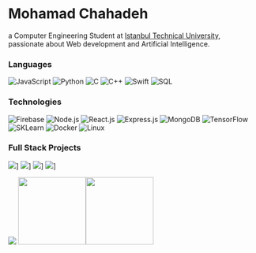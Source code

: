 # Mohamad Chahadeh


a Computer Engineering Student at <a href="https://itu.edu.tr/">Istanbul Technical University</a>, passionate about Web development and Artificial Intelligence.


### Languages

![JavaScript](https://img.shields.io/badge/-JavaScript-000?&logo=JavaScript)
![Python](https://img.shields.io/badge/-Python-000?&logo=Python)
![C](https://img.shields.io/badge/-C-000?&logo=C)
![C++](https://img.shields.io/badge/-C++-000?&logo=c%2b%2b&logoColor=00599C)
![Swift](https://img.shields.io/badge/-Swift-000?&logo=Swift)
![SQL](https://img.shields.io/badge/-SQL-000?&logo=MySQL)


### Technologies

![Firebase](https://img.shields.io/badge/-Firebase-000?&logo=Firebase)
![Node.js](https://img.shields.io/badge/-Node.js-000?&logo=node.js)
![React.js](https://img.shields.io/badge/-React.js-000?&logo=React)
![Express.js](https://img.shields.io/badge/-Express.js-000?&logo=Express)
![MongoDB](https://img.shields.io/badge/-MongoDB-000?&logo=MongoDB)
![TensorFlow](https://img.shields.io/badge/-TensorFlow-000?&logo=tensorflow)
![SKLearn](https://img.shields.io/badge/-sklearn-000?&logo=scikitlearn)
![Docker](https://img.shields.io/badge/-Docker-000?&logo=Docker)
![Linux](https://img.shields.io/badge/-Linux-000?&logo=Linux)

### Full Stack Projects

[![](https://img.shields.io/badge/-🧬%20My%20Website-000)](https://MoChahadeh.com/)]
[![](https://img.shields.io/badge/-Chat%20App-000?&logo=iMessage)](https://chat.mochahadeh.com/)]
[![](https://img.shields.io/badge/-Online%20Chess-000?&logo=Knight)](https://chess.mochahadeh.com/)]
[![](https://img.shields.io/badge/-Virtual%20Piano-000?&logo=iMessage)](https://piano.mochahadeh.com/)]
<!--[![](https://img.shields.io/badge/-📝%20Summarizer-000)](https://github.com/adamalston/Summarizer)
[![](https://img.shields.io/badge/-🔬%20Overwatch-000)](https://github.com/adamalston/overwatch)
[![](https://img.shields.io/badge/-🛰%20KubeSat-000)](https://github.com/adamalston/kubesat)
[![](https://img.shields.io/badge/-🔊%20Voice%20Poker-000)](https://github.com/adamalston/Poker)
[![](https://img.shields.io/badge/-🗺%20PokémonGo%20Map-000)](https://github.com/adamalston/PokemonGo-Map)
-->


![](https://komarev.com/ghpvc/?username=MoChahadeh?color=06223d&abbreviated=true%style=flat)
<a href="https://mochahadeh.com/">
<img height="137px" src="https://github-readme-stats.vercel.app/api?username=MoChahadeh&hide_title=true&hide_border=true&show_icons=true&include_all_commits=true&count_private=true&line_height=21&text_color=4988c4&icon_color=4988c4&bg_color=06223d&theme=white" /><!-- wi*quL3fcV --><img height="137px" src="https://github-readme-stats.vercel.app/api/top-langs/?username=MoChahadeh&hide=html&hide_title=true&hide_border=true&layout=compact&langs_count=6&exclude_repo=comp426,Redventures-Movie-Quotes&text_color=4988c4&icon_color=4988c4&bg_color=06223d&theme=graywhite" /></a>

